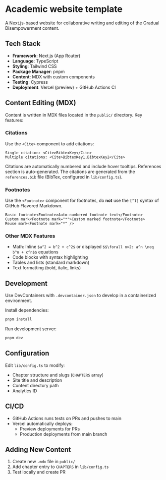 # Academic website template

A Next.js-based website for collaborative writing and editing of the Gradual Disempowerment content.

## Tech Stack

- **Framework**: Next.js (App Router)
- **Language**: TypeScript
- **Styling**: Tailwind CSS
- **Package Manager**: pnpm
- **Content**: MDX with custom components
- **Testing**: Cypress
- **Deployment**: Vercel (preview) + GitHub Actions CI

## Content Editing (MDX)

Content is written in MDX files located in the `public/` directory. Key features:

### Citations

Use the `<Cite>` component to add citations:

```mdx
Single citation: <Cite>BibtexKey</Cite>
Multiple citations: <Cite>BibtexKey1,BibtexKey2</Cite>
```

Citations are automatically numbered and include hover tooltips. References section is auto-generated.
The citations are generated from the `references.bib` file (BibTex, configured in `lib/config.ts`).

### Footnotes

Use the `<Footnote>` component for footnotes, do **not** use the `[^1]` syntax of GitHub Flavored Markdown.

```mdx
Basic footnote<Footnote>Auto-numbered footnote text</Footnote>
Custom mark<Footnote mark="*">Custom marked footnote</Footnote>
Reuse mark<Footnote mark="*" />
```

### Other MDX Features

- Math: Inline `$a^2 = b^2 + c^2$` or displayed `$$\forall n>2: a^n \neq b^n + c^n$$` equations
- Code blocks with syntax highlighting
- Tables and lists (standard markdown)
- Text formatting (bold, italic, links)

## Development

Use DevContainers with `.devcontainer.json` to develop in a containerized environment.

Install dependencies:

```bash
pnpm install
```

Run development server:

```bash
pnpm dev
```

## Configuration

Edit `lib/config.ts` to modify:

- Chapter structure and slugs (`CHAPTERS` array)
- Site title and description
- Content directory path
- Analytics ID

## CI/CD

- GitHub Actions runs tests on PRs and pushes to main
- Vercel automatically deploys:
  - Preview deployments for PRs
  - Production deployments from main branch

## Adding New Content

1. Create new `.mdx` file in `public/`
2. Add chapter entry to `CHAPTERS` in `lib/config.ts`
3. Test locally and create PR

